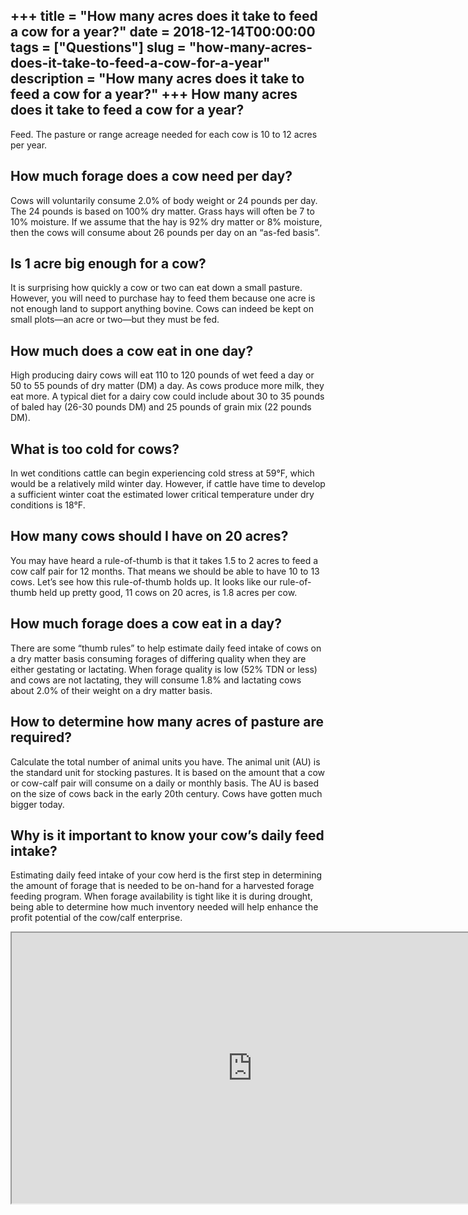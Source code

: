 +++
title = "How many acres does it take to feed a cow for a year?"
date = 2018-12-14T00:00:00
tags = ["Questions"]
slug = "how-many-acres-does-it-take-to-feed-a-cow-for-a-year"
description = "How many acres does it take to feed a cow for a year?"
+++
How many acres does it take to feed a cow for a year?
-----------------------------------------------------

Feed. The pasture or range acreage needed for each cow is 10 to 12 acres per year.

How much forage does a cow need per day?
----------------------------------------

Cows will voluntarily consume 2.0% of body weight or 24 pounds per day. The 24 pounds is based on 100% dry matter. Grass hays will often be 7 to 10% moisture. If we assume that the hay is 92% dry matter or 8% moisture, then the cows will consume about 26 pounds per day on an “as-fed basis”.

Is 1 acre big enough for a cow?
-------------------------------

It is surprising how quickly a cow or two can eat down a small pasture. However, you will need to purchase hay to feed them because one acre is not enough land to support anything bovine. Cows can indeed be kept on small plots—an acre or two—but they must be fed.

How much does a cow eat in one day?
-----------------------------------

High producing dairy cows will eat 110 to 120 pounds of wet feed a day or 50 to 55 pounds of dry matter (DM) a day. As cows produce more milk, they eat more. A typical diet for a dairy cow could include about 30 to 35 pounds of baled hay (26-30 pounds DM) and 25 pounds of grain mix (22 pounds DM).

What is too cold for cows?
--------------------------

In wet conditions cattle can begin experiencing cold stress at 59°F, which would be a relatively mild winter day. However, if cattle have time to develop a sufficient winter coat the estimated lower critical temperature under dry conditions is 18°F.

How many cows should I have on 20 acres?
----------------------------------------

You may have heard a rule-of-thumb is that it takes 1.5 to 2 acres to feed a cow calf pair for 12 months. That means we should be able to have 10 to 13 cows. Let’s see how this rule-of-thumb holds up. It looks like our rule-of-thumb held up pretty good, 11 cows on 20 acres, is 1.8 acres per cow.

How much forage does a cow eat in a day?
----------------------------------------

There are some “thumb rules” to help estimate daily feed intake of cows on a dry matter basis consuming forages of differing quality when they are either gestating or lactating. When forage quality is low (52% TDN or less) and cows are not lactating, they will consume 1.8% and lactating cows about 2.0% of their weight on a dry matter basis.

How to determine how many acres of pasture are required?
--------------------------------------------------------

Calculate the total number of animal units you have. The animal unit (AU) is the standard unit for stocking pastures. It is based on the amount that a cow or cow-calf pair will consume on a daily or monthly basis. The AU is based on the size of cows back in the early 20th century. Cows have gotten much bigger today.

Why is it important to know your cow’s daily feed intake?
---------------------------------------------------------

Estimating daily feed intake of your cow herd is the first step in determining the amount of forage that is needed to be on-hand for a harvested forage feeding program. When forage availability is tight like it is during drought, being able to determine how much inventory needed will help enhance the profit potential of the cow/calf enterprise.

<iframe allow="accelerometer; autoplay; clipboard-write; encrypted-media; gyroscope; picture-in-picture" allowfullscreen="" class="__youtube_prefs__  epyt-is-override  no-lazyload" data-no-lazy="1" data-origheight="433" data-origwidth="770" data-skipgform_ajax_framebjll="" height="433" id="_ytid_72574" loading="lazy" src="https://www.youtube.com/embed/FTpPgNPlDI0?enablejsapi=1&autoplay=0&cc_load_policy=0&cc_lang_pref=&iv_load_policy=1&loop=0&modestbranding=0&rel=1&fs=1&playsinline=0&autohide=2&theme=dark&color=red&controls=1&" title="YouTube player" width="770"></iframe>